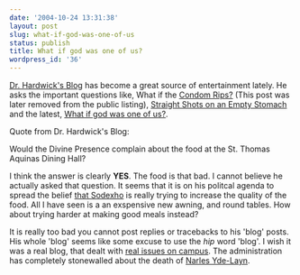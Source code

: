 ```yaml
---
date: '2004-10-24 13:31:38'
layout: post
slug: what-if-god-was-one-of-us
status: publish
title: What if god was one of us?
wordpress_id: '36'
---
```


[Dr. Hardwick's Blog](http://www.carroll.edu/students/studentlife/vp.php) has become a great source of entertainment lately.
He asks the important questions like, 
What if the [Condom Rips?](http://www.carroll.edu/students/studentlife/vp.php?id=601) (This post was later removed from the public listing), [Straight Shots on an Empty Stomach](http://www.carroll.edu/students/studentlife/vp.php?id=587) and the latest,
[What if god was one of us?](http://www.carroll.edu/students/studentlife/vp.php?id=604).


Quote from Dr. Hardwick's Blog:


Would the Divine Presence complain about the food at the St. Thomas Aquinas Dining Hall?



I think the answer is clearly **YES**.  The food is that bad.  I cannot believe he actually asked that question.  It seems  that it is on his politcal agenda to spread the belief [that Sodexho](http://www.sodexhousa.com/) is really trying to increase the quality of the food.  All I have seen is a an exspensive new awning, and round tables. How about trying harder at making good meals instead?  
  

It is really too bad you cannot post replies or tracebacks to his 'blog' posts.  His whole 'blog' seems like some excuse to use the _hip_ word 'blog'.  I wish it was a real blog, that dealt with [real issues on campus](http://www.helenair.com/articles/2004/10/07/helena_top/a01100704_05.txt).  The administration has completely stonewalled about the death of [Narles Yde-Layn](http://sports.espn.go.com/ncf/news/story?id=1895476).
